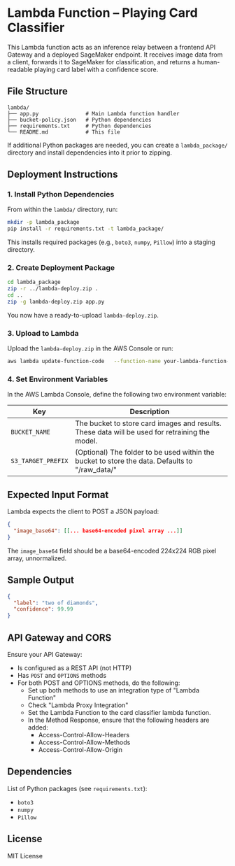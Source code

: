 # Lambda Function – Playing Card Classifier

This Lambda function acts as an inference relay between a frontend API Gateway and a deployed SageMaker endpoint. It receives image data from a client, forwards it to SageMaker for classification, and returns a human-readable playing card label with a confidence score.

## File Structure

```
lambda/
├── app.py               # Main Lambda function handler
├── bucket-policy.json   # Python dependencies
├── requirements.txt     # Python dependencies
└── README.md            # This file
```

If additional Python packages are needed, you can create a `lambda_package/` directory and install dependencies into it prior to zipping.

## Deployment Instructions

### 1. Install Python Dependencies

From within the `lambda/` directory, run:

```bash
mkdir -p lambda_package
pip install -r requirements.txt -t lambda_package/
```

This installs required packages (e.g., `boto3`, `numpy`, `Pillow`) into a staging directory.

### 2. Create Deployment Package

```bash
cd lambda_package
zip -r ../lambda-deploy.zip .
cd ..
zip -g lambda-deploy.zip app.py
```

You now have a ready-to-upload `lambda-deploy.zip`.

### 3. Upload to Lambda

Upload the `lambda-deploy.zip` in the AWS Console or run:

```bash
aws lambda update-function-code   --function-name your-lambda-function-name   --zip-file fileb://lambda-deploy.zip
```

### 4. Set Environment Variables

In the AWS Lambda Console, define the following two environment variable:

| Key                     | Description                                 |
|------------------------|---------------------------------------------|
| `BUCKET_NAME` | The bucket to store card images and results.  These data will be used for retraining the model. |
| `S3_TARGET_PREFIX` | (Optional) The folder to be used within the bucket to store the data.  Defaults to "/raw_data/" |

## Expected Input Format

Lambda expects the client to POST a JSON payload:

```json
{
  "image_base64": [[... base64-encoded pixel array ...]]
}
```

The `image_base64` field should be a base64-encoded 224x224 RGB pixel array, unnormalized.

## Sample Output

```json
{
  "label": "two of diamonds",
  "confidence": 99.99
}
```

## API Gateway and CORS

Ensure your API Gateway:

- Is configured as a REST API (not HTTP)
- Has `POST` and `OPTIONS` methods
- For both POST and OPTIONS methods, do the following:
    - Set up both methods to use an integration type of "Lambda Function"
    - Check "Lambda Proxy Integration"
    - Set the Lambda  Function to the card classifier lambda function.
    - In the Method Response, ensure that the following headers are added: 
        - Access-Control-Allow-Headers
        - Access-Control-Allow-Methods
        - Access-Control-Allow-Origin

## Dependencies

List of Python packages (see `requirements.txt`):

- `boto3`
- `numpy`
- `Pillow`

## License

MIT License
